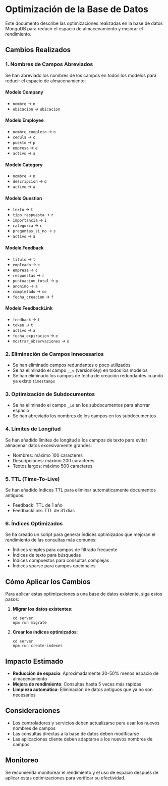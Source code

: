 # Optimización de la Base de Datos

Este documento describe las optimizaciones realizadas en la base de datos MongoDB para reducir el espacio de almacenamiento y mejorar el rendimiento.

## Cambios Realizados

### 1. Nombres de Campos Abreviados

Se han abreviado los nombres de los campos en todos los modelos para reducir el espacio de almacenamiento:

#### Modelo Company
- `nombre` → `n`
- `ubicacion` → `ubicacion`

#### Modelo Employee
- `nombre_completo` → `n`
- `cedula` → `c`
- `puesto` → `p`
- `empresa` → `e`
- `activo` → `a`

#### Modelo Category
- `nombre` → `n`
- `descripcion` → `d`
- `activo` → `a`

#### Modelo Question
- `texto` → `t`
- `tipo_respuesta` → `r`
- `importancia` → `i`
- `categoria` → `c`
- `preguntas_si_no` → `s`
- `activo` → `a`

#### Modelo Feedback
- `titulo` → `t`
- `empleado` → `e`
- `empresa` → `c`
- `respuestas` → `r`
- `puntuacion_total` → `p`
- `anonimo` → `a`
- `completado` → `co`
- `fecha_creacion` → `f`

#### Modelo FeedbackLink
- `feedback` → `f`
- `token` → `t`
- `activo` → `a`
- `fecha_expiracion` → `e`
- `mostrar_observaciones` → `o`

### 2. Eliminación de Campos Innecesarios

- Se han eliminado campos redundantes o poco utilizados
- Se ha eliminado el campo `__v` (versionKey) en todos los modelos
- Se han eliminado los campos de fecha de creación redundantes cuando ya existe `timestamps`

### 3. Optimización de Subdocumentos

- Se ha eliminado el campo `_id` en los subdocumentos para ahorrar espacio
- Se han abreviado los nombres de los campos en los subdocumentos

### 4. Límites de Longitud

Se han añadido límites de longitud a los campos de texto para evitar almacenar datos excesivamente grandes:

- Nombres: máximo 100 caracteres
- Descripciones: máximo 200 caracteres
- Textos largos: máximo 500 caracteres

### 5. TTL (Time-To-Live)

Se han añadido índices TTL para eliminar automáticamente documentos antiguos:

- Feedback: TTL de 1 año
- FeedbackLink: TTL de 31 días

### 6. Índices Optimizados

Se ha creado un script para generar índices optimizados que mejoran el rendimiento de las consultas más comunes:

- Índices simples para campos de filtrado frecuente
- Índices de texto para búsquedas
- Índices compuestos para consultas complejas
- Índices sparse para campos opcionales

## Cómo Aplicar los Cambios

Para aplicar estas optimizaciones a una base de datos existente, siga estos pasos:

1. **Migrar los datos existentes**:
   ```
   cd server
   npm run migrate
   ```

2. **Crear los índices optimizados**:
   ```
   cd server
   npm run create-indexes
   ```

## Impacto Estimado

- **Reducción de espacio**: Aproximadamente 30-50% menos espacio de almacenamiento
- **Mejora de rendimiento**: Consultas hasta 5 veces más rápidas
- **Limpieza automática**: Eliminación de datos antiguos que ya no son necesarios

## Consideraciones

- Los controladores y servicios deben actualizarse para usar los nuevos nombres de campos
- Las consultas directas a la base de datos deben modificarse
- Las aplicaciones cliente deben adaptarse a los nuevos nombres de campos

## Monitoreo

Se recomienda monitorear el rendimiento y el uso de espacio después de aplicar estas optimizaciones para verificar su efectividad.
